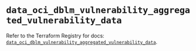 # `data_oci_dblm_vulnerability_aggregated_vulnerability_data`

Refer to the Terraform Registry for docs: [`data_oci_dblm_vulnerability_aggregated_vulnerability_data`](https://registry.terraform.io/providers/oracle/oci/7.19.0/docs/data-sources/dblm_vulnerability_aggregated_vulnerability_data).
